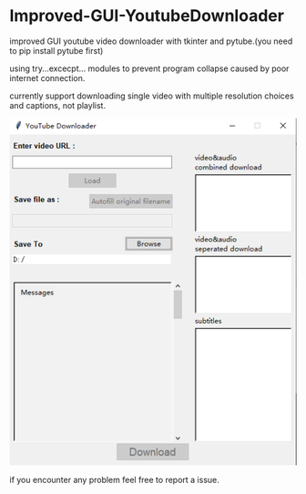 # Improved-GUI-YoutubeDownloader

improved GUI youtube video downloader with tkinter and pytube.(you need to pip install pytube first)

using try...excecpt... modules to prevent program collapse caused by poor internet connection.

currently support downloading single video with multiple resolution choices and captions, not playlist.

![app screenshot](eg.png?raw=true 'Title')

if you encounter any problem feel free to report a issue.
